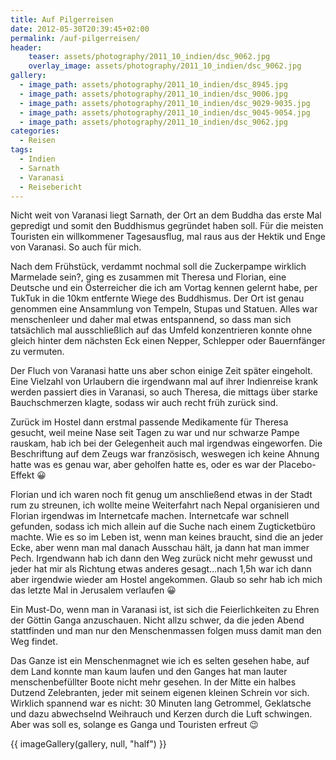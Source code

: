 ```yaml
---
title: Auf Pilgerreisen
date: 2012-05-30T20:39:45+02:00
permalink: /auf-pilgerreisen/
header:
    teaser: assets/photography/2011_10_indien/dsc_9062.jpg
    overlay_image: assets/photography/2011_10_indien/dsc_9062.jpg
gallery:
  - image_path: assets/photography/2011_10_indien/dsc_8945.jpg
  - image_path: assets/photography/2011_10_indien/dsc_9006.jpg
  - image_path: assets/photography/2011_10_indien/dsc_9029-9035.jpg
  - image_path: assets/photography/2011_10_indien/dsc_9045-9054.jpg
  - image_path: assets/photography/2011_10_indien/dsc_9062.jpg
categories:
  - Reisen
tags:
  - Indien
  - Sarnath
  - Varanasi
  - Reisebericht
---
```


Nicht weit von Varanasi liegt Sarnath, der Ort an dem Buddha das erste Mal gepredigt und somit den Buddhismus gegründet haben soll. 
Für die meisten Touristen ein willkommener Tagesausflug, mal raus aus der Hektik und Enge von Varanasi. So auch für mich.

Nach dem Frühstück, verdammt nochmal soll die Zuckerpampe wirklich Marmelade sein?, ging es zusammen mit Theresa und Florian, 
eine Deutsche und ein Österreicher die ich am Vortag kennen gelernt habe, per TukTuk in die 10km entfernte Wiege des Buddhismus. 
Der Ort ist genau genommen eine Ansammlung von Tempeln, Stupas und Statuen. Alles war menschenleer und daher mal etwas entspannend, 
so dass man sich tatsächlich mal ausschließlich auf das Umfeld konzentrieren konnte ohne gleich hinter dem nächsten Eck einen Nepper, 
Schlepper oder Bauernfänger zu vermuten.  
  
Der Fluch von Varanasi hatte uns aber schon einige Zeit später eingeholt. Eine Vielzahl von Urlaubern die irgendwann 
mal auf ihrer Indienreise krank werden passiert dies in Varanasi, so auch Theresa, die mittags über starke Bauchschmerzen klagte, 
sodass wir auch recht früh zurück sind.

Zurück im Hostel dann erstmal passende Medikamente für Theresa gesucht, weil meine Nase seit Tagen zu war und nur schwarze Pampe rauskam, 
hab ich bei der Gelegenheit auch mal irgendwas eingeworfen. Die Beschriftung auf dem Zeugs war französisch, 
weswegen ich keine Ahnung hatte was es genau war, aber geholfen hatte es, oder es war der Placebo-Effekt 😀

Florian und ich waren noch fit genug um anschließend etwas in der Stadt rum zu streunen, 
ich wollte meine Weiterfahrt nach Nepal organisieren und Florian irgendwas im Internetcafe machen. Internetcafe war schnell gefunden, 
sodass ich mich allein auf die Suche nach einem Zugticketbüro machte. Wie es so im Leben ist, wenn man keines braucht, sind die an jeder Ecke, 
aber wenn man mal danach Ausschau hält, ja dann hat man immer Pech. Irgendwann hab ich dann den Weg zurück nicht mehr gewusst 
und jeder hat mir als Richtung etwas anderes gesagt…nach 1,5h war ich dann aber irgendwie wieder am Hostel angekommen. 
Glaub so sehr hab ich mich das letzte Mal in Jerusalem verlaufen 😀

Ein Must-Do, wenn man in Varanasi ist, ist sich die Feierlichkeiten zu Ehren der Göttin Ganga anzuschauen. 
Nicht allzu schwer, da die jeden Abend stattfinden und man nur den Menschenmassen folgen muss damit man den Weg findet.

Das Ganze ist ein Menschenmagnet wie ich es selten gesehen habe, auf dem Land konnte man kaum laufen und den Ganges 
hat man lauter menschenbefüllter Boote nicht mehr gesehen. In der Mitte ein halbes Dutzend Zelebranten, 
jeder mit seinem eigenen kleinen Schrein vor sich. Wirklich spannend war es nicht: 30 Minuten lang Getrommel, 
Geklatsche und dazu abwechselnd Weihrauch und Kerzen durch die Luft schwingen. Aber was soll es, solange es Ganga und Touristen erfreut 😉

{{ imageGallery(gallery, null, "half") }}
